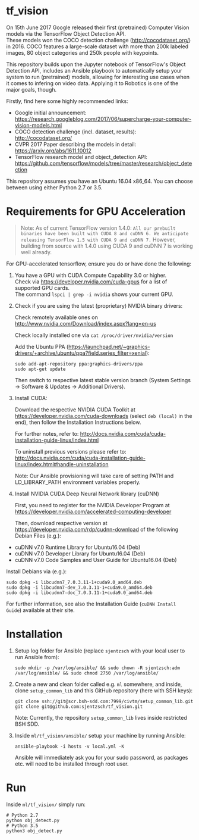 # tf_vision

On 15th June 2017 Google released their first (pretrained) Computer Vision models via the TensorFlow Object Detection API.  
These models won the COCO detection challenge (http://cocodataset.org/) in 2016. COCO features a large-scale dataset with more than 200k labeled images, 80 object categories and 250k people with keypoints.  

This repository builds upon the Jupyter notebook of TensorFlow's Object Detection API, includes an Ansible playbook to automatically setup your system to run (pretrained) models, allowing for interesting use cases when it comes to infering on video data. Applying it to Robotics is one of the major goals, though.

Firstly, find here some highly recommended links:
* Google initial announcement: https://research.googleblog.com/2017/06/supercharge-your-computer-vision-models.html
* COCO detection challenge (incl. dataset, results): http://cocodataset.org/
* CVPR 2017 Paper describing the models in detail: https://arxiv.org/abs/1611.10012
* TensorFlow research model and object_detection API: https://github.com/tensorflow/models/tree/master/research/object_detection

This repository assumes you have an Ubuntu 16.04 x86_64. You can choose between using either Python 2.7 or 3.5.

# Requirements for GPU Acceleration

> Note: As of current TensorFlow version 1.4.0: `All our prebuilt binaries have been built with CUDA 8 and cuDNN 6. We anticipate releasing TensorFlow 1.5 with CUDA 9 and cuDNN 7.` However, building from source with 1.4.0 using CUDA 9 and cuDNN 7 is working well already.

For GPU-accelerated tensorflow, ensure you do or have done the following: 

1. You have a GPU with CUDA Compute Capability 3.0 or higher.  
   Check via https://developer.nvidia.com/cuda-gpus for a list of supported GPU cards.  
   The command `lspci | grep -i nvidia` shows your current GPU.

2. Check if you are using the latest (proprietary) NVIDIA binary drivers: 

   Check remotely available ones on http://www.nvidia.com/Download/index.aspx?lang=en-us

   Check locally installed one via `cat /proc/driver/nvidia/version`

   Add the Ubuntu PPA (https://launchpad.net/~graphics-drivers/+archive/ubuntu/ppa?field.series_filter=xenial):

   ```
   sudo add-apt-repository ppa:graphics-drivers/ppa
   sudo apt-get update
   ```

   Then switch to respective latest stable version branch (System Settings -> Software & Updates -> Additional Drivers).

3. Install CUDA:

   Download the respective NVIDIA CUDA Toolkit at https://developer.nvidia.com/cuda-downloads (select `deb (local)` in the end), then follow the Installation Instructions below.

   For further notes, refer to: http://docs.nvidia.com/cuda/cuda-installation-guide-linux/index.html

   To uninstall previous versions please refer to: http://docs.nvidia.com/cuda/cuda-installation-guide-linux/index.html#handle-uninstallation

   Note: Our Ansible provisioning will take care of setting PATH and LD_LIBRARY_PATH environment variables properly.

3. Install NVIDIA CUDA Deep Neural Network library (cuDNN)

   First, you need to register for the NVIDIA Developer Program at https://developer.nvidia.com/accelerated-computing-developer

   Then, download respective version at https://developer.nvidia.com/rdp/cudnn-download of the following Debian Files (e.g.):

  * cuDNN v7.0 Runtime Library for Ubuntu16.04 (Deb)
  * cuDNN v7.0 Developer Library for Ubuntu16.04 (Deb)
  * cuDNN v7.0 Code Samples and User Guide for Ubuntu16.04 (Deb)

   Install Debians via (e.g.):

   ```
   sudo dpkg -i libcudnn7_7.0.3.11-1+cuda9.0_amd64.deb
   sudo dpkg -i libcudnn7-dev_7.0.3.11-1+cuda9.0_amd64.deb
   sudo dpkg -i libcudnn7-doc_7.0.3.11-1+cuda9.0_amd64.deb
   ```

   For further information, see also the Installation Guide (`cuDNN Install Guide`) available at their site.

# Installation

1. Setup log folder for Ansible (replace `sjentzsch` with your local user to run Ansible from):

   ```
   sudo mkdir -p /var/log/ansible/ && sudo chown -R sjentzsch:adm /var/log/ansible/ && sudo chmod 2750 /var/log/ansible/
   ```

2. Create a new and clean folder called e.g. `ml` somewhere, and inside, clone `setup_common_lib` and this GitHub repository (here with SSH keys):

   ```
   git clone ssh://git@scr.bsh-sdd.com:7999/civtm/setup_common_lib.git
   git clone git@github.com:sjentzsch/tf_vision.git
   ```

   Note: Currently, the repository `setup_common_lib` lives inside restricted BSH SDD.

3. Inside `ml/tf_vision/ansible/` setup your machine by running Ansible:

   ```
   ansible-playbook -i hosts -v local.yml -K
   ```

   Ansible will immediately ask you for your sudo password, as packages etc. will need to be installed through root user.

# Run

Inside `ml/tf_vision/` simply run:

```
# Python 2.7
python obj_detect.py
# Python 3.5
python3 obj_detect.py
```
